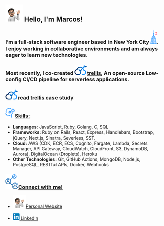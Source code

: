 ## <img src="https://raw.githubusercontent.com/Trellis-Deployment/trellis-deployment.github.io/main/images/assets/Marcos_memoji.png" alt="SDK" width="55px"/> Hello, I'm Marcos!

### I’m a full-stack software engineer based in New York City <img src="https://raw.githubusercontent.com/Trellis-Deployment/trellis-deployment.github.io/main/images/assets/nyclove.svg" alt="NYC love" width="21px"/>.<br/>I enjoy working in collaborative environments and am always eager to learn new technologies.

### Most recently, I co-created <a href="https://trellis-deployment.github.io/" target="_blank"> </a><a href="https://trellis-deployment.github.io/" target="_blank"><img src="https://raw.githubusercontent.com/Trellis-Deployment/trellis-deployment.github.io/main/images/assets/Trellis_logo_blue_cloud.svg" alt="Trellis Logo" width="40px"/>trellis</a>, An open-source Low-config CI/CD pipeline for serverless applications.

### <a href="https://trellis-deployment.github.io/#section-1" target="_blank"><img src="https://raw.githubusercontent.com/Trellis-Deployment/trellis-deployment.github.io/main/images/assets/Trellis_logo_blue_cloud.svg" alt="Trellis Logo" width="40px"/>read trellis case study</a>

### <a href="https://trellis-deployment.github.io/" target="_blank"><img src="https://raw.githubusercontent.com/Trellis-Deployment/trellis-deployment.github.io/main/images/assets/skills.svg" alt="NYC love" width="30px"/>Skills:</a>
* **Languages:** JavaScript, Ruby, Golang, C, SQL
* **Frameworks:** Ruby on Rails, React, Express, Handlebars, Bootstrap, jQuery, Next.js, Sinatra, Severless, SST.
* **Cloud:** AWS (CDK, ECR, ECS, Cognito, Fargate, Lambda, Secrets Manager, API Gateway, CloudWatch, CloudFront, S3, DynamoDB, Aurora), DigitalOcean (Droplets), Heroku
* **Other Technologies:** Git, GitHub Actions, MongoDB, Node.js, PostgreSQL, RESTful APIs, Docker, Webhooks

### <a href="https://www.marcosavila.com" target="_blank"><img src="https://raw.githubusercontent.com/Trellis-Deployment/trellis-deployment.github.io/main/images/assets/connect2.svg" target="_blank" width="41px">Connect with me!

* <img src="https://raw.githubusercontent.com/Trellis-Deployment/trellis-deployment.github.io/main/images/assets/Marcos_memoji.png" alt="SDK" width="41px"/><a href="https://www.marcosavila.com/" target="_blank">Personal Website</a>

* <a href="https://www.linkedin.com/in/avilamarcos/" target="_blank"><img src="https://raw.githubusercontent.com/Trellis-Deployment/trellis-deployment.github.io/main/images/assets/LinkedIn_icon.svg" target="_blank" width="21px"> LinkedIn</a>
